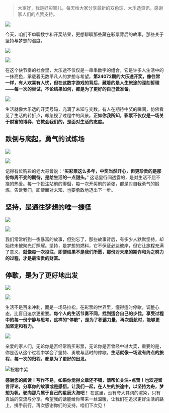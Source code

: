 > 大家好，我是好彩颖儿，每天给大家分享最新的双色球、大乐透资讯，感谢家人们的点赞支持。

![](https://cdn.jsdelivr.net/gh/wangwenjie1314/PicCDN/2024-6-21/1718957520611-image.png)


今天，咱们不单聊数字和开奖结果，更想聊聊那些藏在彩票背后的故事，那些关于坚持与梦想的温度。

![](https://cdn.jsdelivr.net/gh/wangwenjie1314/PicCDN/2024-6-24/1719207572456-image.png)

![](https://cdn.jsdelivr.net/gh/wangwenjie1314/PicCDN/2024-6-24/1719207577052-image.png)


在这个快节奏的社会里，大乐透不仅仅是一串串数字的组合，它是许多人生活中的一抹亮色，承载着无数平凡人的梦想与希望。**第24072期的大乐透开奖，像往常一样，有人欢喜有人忧，但在这数字游戏的背后，藏着的是人生旅途的深刻哲理——每一次的尝试，不论结果如何，都是为了更好的自己做准备。**


![](https://cdn.jsdelivr.net/gh/wangwenjie1314/PicCDN/2024-6-24/1719207582382-image.png)


生活就像大乐透的开奖号码，充满了未知与变数。有人在期待中奖的瞬间，仿佛看见了生活的转折点，却忽视了过程中的风景。**正如你我所知，彩票不仅仅是一场关于财富的博弈，它教会我们的，是面对生活的态度。**

## 跌倒与爬起，勇气的试炼场 

![](https://cdn.jsdelivr.net/gh/wangwenjie1314/PicCDN/2024-6-24/1719207596964-image.png)

![](https://cdn.jsdelivr.net/gh/wangwenjie1314/PicCDN/2024-6-24/1719207590461-image.png)

记得有位购彩的老大哥曾说：“**买彩票这么多年，中奖当然开心，但更珍贵的是那份每周不变的期待，是给生活的一点甜头。**” 这话里行间透露的，是对生活不屈不挠的热爱。每一个投注站前的徘徊，每一次开奖前的紧张，都是对自我勇气的锻炼，告诉我们，即使面对未知，也要勇敢地迈出下一步。

## 坚持，是通往梦想的唯一捷径


![](https://cdn.jsdelivr.net/gh/wangwenjie1314/PicCDN/2024-6-24/1719207626835-image.png)


![](https://cdn.jsdelivr.net/gh/wangwenjie1314/PicCDN/2024-6-24/1719207633292-image.png)

我们常常听到一夜暴富的故事，但别忘了，那些故事背后，有多少人默默坚持，却始终未被聚光灯照耀。坚持，是梦想的燃料，它不保证必达彼岸，但它让旅程充满了意义。**就像每一次投注，即便结果不是我们所愿，那份对未来的期许和为之努力的过程，才是最宝贵的财富。**

## 停歇，是为了更好地出发


![](https://cdn.jsdelivr.net/gh/wangwenjie1314/PicCDN/2024-6-24/1719207644353-image.png)

![](https://cdn.jsdelivr.net/gh/wangwenjie1314/PicCDN/2024-6-24/1719207649536-image.png)


生活不是百米冲刺，而是一场马拉松。在彩票的世界里，懂得适时停歇，调整心态，比盲目追求更重要。**每个人的生活节奏不同，找到适合自己的步伐，享受过程中的每一份宁静与思考，这样的“停歇”，是为了积蓄力量，再次启航时，能够更加坚定和有力。**


![](https://cdn.jsdelivr.net/gh/wangwenjie1314/PicCDN/2024-6-24/1719207656550-image.png)


亲爱的家人们，无论你是否经常购买彩票，无论你是否曾经中过大奖，重要的是，你是否从这个过程中学会了坚持、勇敢与适时的停歇。**生活就像一场没有终点的旅程，每一次的归程，都是为了更好的出发。**


![祝君中奖](https://cdn.jsdelivr.net/gh/wangwenjie1314/PicCDN/2024-6-24/1719207667628-image.png)


**感谢您的阅读！写作不易，如果你觉得文章还不错，请帮忙关注+点赞！也欢迎留言评论，分享你的故事或是感悟。让我们一起，在人生的旅途中，以坚持为舟，梦想为帆，驶向那片属于自己的星辰大海吧！** 在这里，没有夸大其词的渲染，只有真诚的交流与分享。希望我的话能给你带来一丝温暖，让我们在追求更好生活的路上，携手前行。再次感谢你们的支持，咱们下次见！